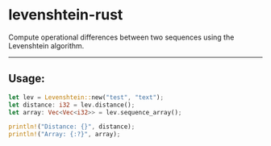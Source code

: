 # levenshtein-rust
Compute operational differences between two sequences using the Levenshtein algorithm. 

___
## Usage:
```rust
let lev = Levenshtein::new("test", "text");
let distance: i32 = lev.distance();
let array: Vec<Vec<i32>> = lev.sequence_array();

println!("Distance: {}", distance);
println!("Array: {:?}", array);
```
